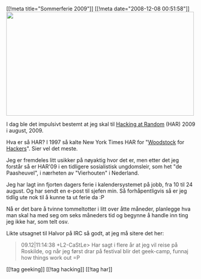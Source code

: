 [[!meta  title="Sommerferie 2009"]]
[[!meta  date="2008-12-08 00:51:58"]]
<img src="http://pjatt.net/images/2008/12/har2009.png" alt="" title="HAR 2009" width="500" height="277" class="aligncenter size-full wp-image-681"  />

I dag ble det impulsivt bestemt at jeg skal til <a href="http://har2009.org/">Hacking at Random</a> (HAR) 2009 i august, 2009.

Hva er så HAR? I 1997 så kalte New York Times HAR for "<a href="http://en.wikipedia.org/wiki/Woodstock_Festival">Woodstock</a> for <a href="http://en.wikipedia.org/wiki/Hacker_(computing)">Hackers</a>". Sier vel det meste.

Jeg er fremdeles litt usikker på nøyaktig hvor det er, men etter det jeg forstår så er HAR'09 i en tidligere sosialistisk ungdomsleir, som het "de Paasheuvel", i nærheten av "Vierhouten" i Nederland.

Jeg har lagt inn fjorten dagers ferie i kalendersystemet på jobb, fra 10 til 24 august. Og har sendt en e-post til sjefen min. Så forhåpentligvis så er jeg tidlig ute nok til å kunne ta ut ferie da :P

Nå er det bare å tvinne tommeltotter i litt over åtte måneder, planlegge hva man skal ha med seg om seks måneders tid og begynne å handle inn ting jeg ikke har, som telt osv.

Likte utsagnet til Halvor på IRC så godt, at jeg må sitere det her:
<blockquote>09.12|11:14:38 +L2-CaStLe> Har sagt i flere år at jeg vil reise på Roskilde, og når jeg først drar på festival blir det geek-camp, funnaj how things work out =P</blockquote>

[[!tag  geeking]]
[[!tag  hacking]]
[[!tag  har]]